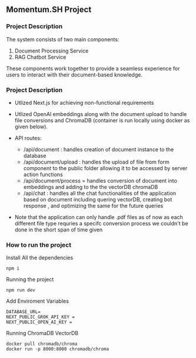 ## Momentum.SH Project

### Project Description

The system consists of two main components:

1. Document Processing Service
2. RAG Chatbot Service

These components work together to provide a seamless experience for users to interact with their document-based knowledge.

### Project Description

- Utlized Next.js for achieving non-functional requirements

- Utlized OpenAI embeddings along with the document upload to handle file conversions and ChromaDB (container is run locally using docker as given below).
 
- API routes: 
 
  - /api/document : handles creation of document instance to the database
  - /api/document/upload : handles the upload of file from form component to the public folder allowing it to be accessed by server action functions
  - /api/document/process = handles conversion of document into embeddings and adding to the the vectorDB chromaDB
  - /api/chat : handles all the chat functionalities of the application based on document  including quering vectorDB, creating bot response , and optimizing the same for the future queries

- Note that the application can only handle .pdf files as of now as each different file type requries a specifc conversion process we couldn't be done in the short span of time given




### How to run the project

Install All the dependencies

```
npm i 
```

Running the project 

```
npm run dev
```


Add Enviroment Variables

```
DATABASE_URL=
NEXT_PUBLIC_GROK_API_KEY = 
NEXT_PUBLIC_OPEN_AI_KEY = 
```

Running ChromaDB VectorDB

```
docker pull chromadb/chroma 
docker run -p 8000:8000 chromadb/chroma
```


